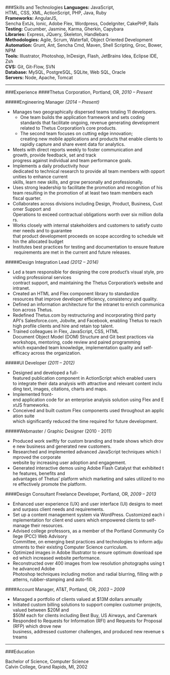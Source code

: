 ###Skills and Technologies
**Languages:** JavaScript, HTML, CSS, XML, ActionScript, PHP, Java, Ruby  
**Frameworks:** AngularJS, Sencha ExtJs, Ionic, Adobe Flex, Wordpress, CodeIgniter, CakePHP, Rails  
**Testing:** Cucumber, Jasmine, Karma, Gherkin, Capybara  
**Libraries:** Express, JQuery, Skeleton, Handlebars  
**Methodologies:** Agile, Scrum, Waterfall, Object Oriented Development  
**Automation:** Grunt, Ant, Sencha Cmd, Maven, Shell Scripting, Groc, Bower, NPM    
**Tools:** Illustrator, Photoshop, InDesign, Flash, JetBrains Idea, Eclipse IDE, Zsh    
**CVS:** Git, Git-Flow, SVN  
**Database:** MySQL, PostgreSQL, SQLite, Web SQL, Oracle  
**Servers:** Node, Apache, Tomcat  

*******************

###Experience
####Thetus Corporation, Portland, OR, _2010 – Present_   

#####Engineering Manager _(2014 – Present)_  

* Manages two geographically dispersed teams totaling 11 developers.  
  * One team builds the application framework and sets coding standards that facilitate ongoing, revenue generating development related to Thetus Corporation’s core products.  
  * The second team focuses on cutting edge innovation; creating new mobile applications and products that enable clients to rapidly capture and share event data for analytics.  
* Meets with direct reports weekly to foster communication and growth, provide feedback, set and track progress against individual and team performance goals.
* Implements a daily productivity hour dedicated to technical research to provide all team members with opportunities to enhance current skills, learn new skills, and grow personally and professionally.
* Uses strong leadership to facilitate the promotion and recognition of his team resulting in the promotion of at least two team members each fiscal quarter.  
* Collaborates across divisions including Design, Product, Business, Customer Support and Operations to exceed contractual obligations worth over six million dollars.
* Works closely with internal stakeholders and customers to satisfy customer needs and to guarantee that product development proceeds on scope according to schedule within the allocated budget  
* Institutes best practices for testing and documentation to ensure feature requirements are met in the current and future releases.


#####Design Integration Lead *(2012 – 2014)*

* Led a team responsible for designing the core product’s visual style, providing professional services
contract support, and maintaining the Thetus Corporation’s website and intranet.
* Created an HTML and Flex component library to standardize resources that improve developer efficiency, consistency and quality.
* Defined an information architecture for the intranet to enrich communication across Thetus.
* Redefined Thetus.com by restructuring and incorporating third party API's Salesforce.com, Jobvite, and Facebook, enabling Thetus to reach high profile clients and hire and retain top talent. 
* Trained colleagues in Flex, JavaScript, CSS, HTML Document Object Model (DOM) Structure and Git best practices via workshops, mentoring, code review and paired programming which expanded team knowledge, implementation quality and self-efficacy across the organization.

#####UI Developer *(2011 – 2012)*

* Designed and developed a full-featured publication component in ActionScript which enabled users
to integrate their data analysis with attractive and relevant content including text, images,
citations, charts and maps.
* Implemented front-end application code for an enterprise analysis solution using Flex and ExtJS
frameworks. 
* Conceived and built custom Flex components used throughout an application suite which significantly reduced the time required for future development.

#####Webmaster / Graphic Designer (2010 - 2011)

* Produced work swiftly for custom branding and trade shows which drove new business and
generated new customers.
* Researched and implemented advanced JavaScript techniques which Improved the corporate
website by increasing user adoption and engagement.
* Generated interactive demos using Adobe Flash Catalyst that exhibited the features, benefits and
advantages of Thetus’ platform which marketing and sales utilized to more effectively promote the
platform.
 

####Design Consultant Freelance Developer, Portland, OR, _2009 – 2013_

* Enhanced user experience (UX) and user interface (UI) designs to meet and surpass client needs
and requirements.
* Set up a content management system via WordPress. Customized each implementation for client
end users which empowered clients to self-manage their resources.
* Advised college professors, as a member of the Portland Community College (PCC) Web Advisory
Committee, on emerging best practices and technologies to inform adjustments to their existing
Computer Science curriculum.
* Optimized images in Adobe Illustrator to ensure optimum download speed which increased website
performance.
* Reconstructed over 400 images from low resolution photographs using the advanced Adobe
Photoshop techniques including motion and radial blurring, filling with patterns, rubber-stamping
and auto-fill.
 

####Account Manager, AT&T, Portland, OR, _2003 – 2009_

* Managed a portfolio of clients valued at $13M dollars annually
* Initiated custom billing solutions to support complex customer projects, valued between $20M and
$50M each for clients including Best Buy, US Airways, and Caremark
* Responded to Requests for Information (RFI) and Requests for Proposal (RFP) which drove new
business, addressed customer challenges, and produced new revenue streams
 
*******************
###Education

Bachelor of Science, Computer Science  
Calvin College, Grand Rapids, MI, 2002
